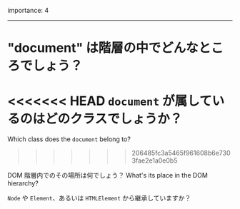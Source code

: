 importance: 4

---

# "document" は階層の中でどんなところでしょう？

<<<<<<< HEAD
`document` が属しているのはどのクラスでしょうか？
=======
Which class does the `document` belong to?
>>>>>>> 206485fc3a5465f961608b6e7303fae2e1a0e0b5

DOM 階層内でのその場所は何でしょう？
What's its place in the DOM hierarchy?

`Node` や `Element`、あるいは `HTMLElement` から継承していますか？

